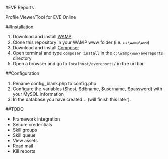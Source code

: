 #EVE Reports

Profile Viewer/Tool for EVE Online

##Installation

1. Download and install [WAMP](http://www.wampserver.com/en/)
2. Clone this repository in your WAMP www folder (i.e. `c:\wamp\www`)
3. Download and install [Composer](http://getcomposer.org/download/)
4. Open terminal and type `composer install` in the `c:\wamp\www\evereports` directory
5. Open a browser and go to `localhost/evereports/` in the url bar

##Configuration
1. Rename config_blank.php to config.php
2. Configure the variables ($host, $dbname, $username, $password) with your MySQL information
3. In the database you have created... (will finish this later).

##TODO

- Framework integration
- Secure credentials
- Skill groups
- Skill queue
- View assets
- Read mail
- Kill reports